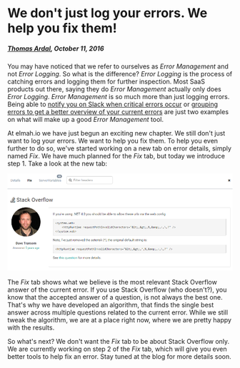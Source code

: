 # We don't just log your errors. We help you fix them!

##### [Thomas Ardal](http://elmah.io/about/), October 11, 2016

You may have noticed that we refer to ourselves as _Error Management_ and not _Error Logging_. So what is the difference? _Error Logging_ is the process of catching errors and logging them for further inspection. Most SaaS products out there, saying they do _Error Management_ actually only does _Error Logging_. _Error Management_ is so much more than just logging errors. Being able to [notify you on Slack when critical errors occur](https://docs.elmah.io/elmah-io-apps-slack/) or [grouping errors to get a better overview of your current errors](/improved-message-grouping) are just two examples on what will make up a good _Error Management_ tool.

At elmah.io we have just begun an exciting new chapter. We still don't just want to log your errors. We want to help you fix them. To help you even further to do so, we've started working on a new tab on error details, simply  named _Fix_. We have much planned for the _Fix_ tab, but today we introduce step 1. Take a look at the new tab:

![Fix Tab](images/fix_tab.png)

The _Fix_ tab shows what we believe is the most relevant Stack Overflow answer of the current error. If you use Stack Overflow (who doesn't?), you know that the accepted answer of a question, is not always the best one. That's why we have developed an algorithm, that finds the single best answer across multiple questions related to the current error. While we still tweak the algorithm, we are at a place right now, where we are pretty happy with the results.

So what's next? We don't want the _Fix_ tab to be about Stack Overflow only. We are currently working on step 2 of the _Fix_ tab, which will give you even better tools to help fix an error. Stay tuned at the blog for more details soon.